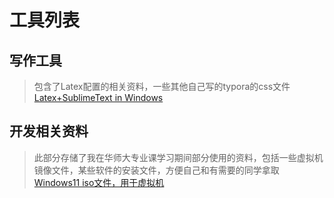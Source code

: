 # 工具列表

## 写作工具
> 包含了Latex配置的相关资料，一些其他自己写的typora的css文件
[Latex+SublimeText in Windows]()

## 开发相关资料
> 此部分存储了我在华师大专业课学习期间部分使用的资料，包括一些虚拟机镜像文件，某些软件的安装文件，方便自己和有需要的同学拿取
[Windows11 iso文件，用于虚拟机]()
